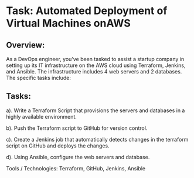 # Task: Automated Deployment of Virtual Machines onAWS

## Overview: 

As a DevOps engineer, you’ve been tasked to assist a startup company in setting up its 
IT infrastructure on the AWS cloud using Terraform, Jenkins, and Ansible. The infrastructure 
includes 4 web servers and 2 databases. The specific tasks include:

## Tasks:

a). Write a Terraform Script that provisions the servers and databases in a highly available 
environment.

b). Push the Terraform script to GitHub for version control.

c). Create a Jenkins job that automatically detects changes in the terraform script on GitHub and 
deploys the changes.

d). Using Ansible, configure the web servers and database.


Tools / Technologies: Terraform, GitHub, Jenkins, Ansible

